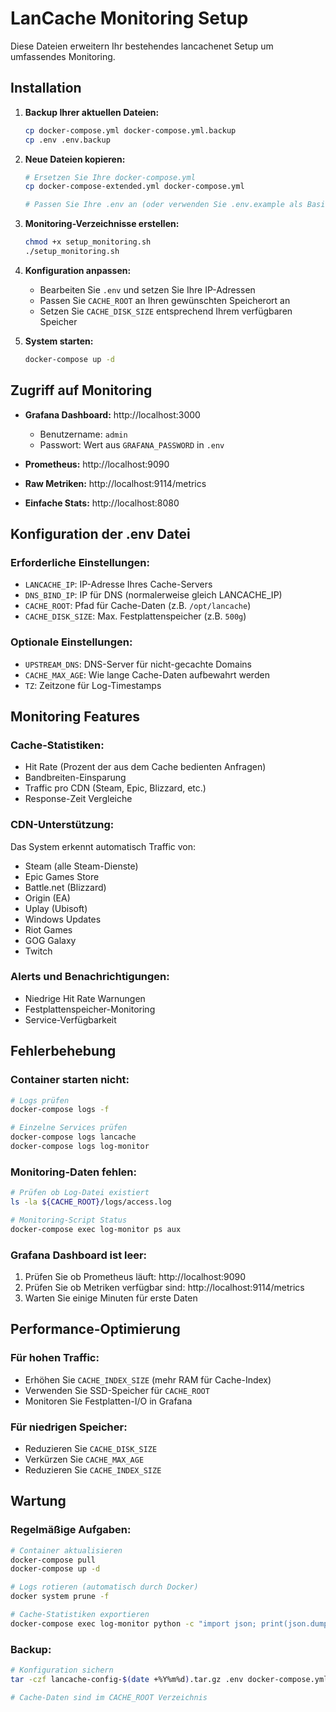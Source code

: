 # LanCache Monitoring Setup

Diese Dateien erweitern Ihr bestehendes lancachenet Setup um umfassendes Monitoring.

## Installation

1. **Backup Ihrer aktuellen Dateien:**
   ```bash
   cp docker-compose.yml docker-compose.yml.backup
   cp .env .env.backup
   ```

2. **Neue Dateien kopieren:**
   ```bash
   # Ersetzen Sie Ihre docker-compose.yml
   cp docker-compose-extended.yml docker-compose.yml
   
   # Passen Sie Ihre .env an (oder verwenden Sie .env.example als Basis)
   ```

3. **Monitoring-Verzeichnisse erstellen:**
   ```bash
   chmod +x setup_monitoring.sh
   ./setup_monitoring.sh
   ```

4. **Konfiguration anpassen:**
   - Bearbeiten Sie `.env` und setzen Sie Ihre IP-Adressen
   - Passen Sie `CACHE_ROOT` an Ihren gewünschten Speicherort an
   - Setzen Sie `CACHE_DISK_SIZE` entsprechend Ihrem verfügbaren Speicher

5. **System starten:**
   ```bash
   docker-compose up -d
   ```

## Zugriff auf Monitoring

- **Grafana Dashboard:** http://localhost:3000
  - Benutzername: `admin`
  - Passwort: Wert aus `GRAFANA_PASSWORD` in `.env`

- **Prometheus:** http://localhost:9090

- **Raw Metriken:** http://localhost:9114/metrics

- **Einfache Stats:** http://localhost:8080

## Konfiguration der .env Datei

### Erforderliche Einstellungen:
- `LANCACHE_IP`: IP-Adresse Ihres Cache-Servers
- `DNS_BIND_IP`: IP für DNS (normalerweise gleich LANCACHE_IP)
- `CACHE_ROOT`: Pfad für Cache-Daten (z.B. `/opt/lancache`)
- `CACHE_DISK_SIZE`: Max. Festplattenspeicher (z.B. `500g`)

### Optionale Einstellungen:
- `UPSTREAM_DNS`: DNS-Server für nicht-gecachte Domains
- `CACHE_MAX_AGE`: Wie lange Cache-Daten aufbewahrt werden
- `TZ`: Zeitzone für Log-Timestamps

## Monitoring Features

### Cache-Statistiken:
- Hit Rate (Prozent der aus dem Cache bedienten Anfragen)
- Bandbreiten-Einsparung
- Traffic pro CDN (Steam, Epic, Blizzard, etc.)
- Response-Zeit Vergleiche

### CDN-Unterstützung:
Das System erkennt automatisch Traffic von:
- Steam (alle Steam-Dienste)
- Epic Games Store
- Battle.net (Blizzard)
- Origin (EA)
- Uplay (Ubisoft)
- Windows Updates
- Riot Games
- GOG Galaxy
- Twitch

### Alerts und Benachrichtigungen:
- Niedrige Hit Rate Warnungen
- Festplattenspeicher-Monitoring
- Service-Verfügbarkeit

## Fehlerbehebung

### Container starten nicht:
```bash
# Logs prüfen
docker-compose logs -f

# Einzelne Services prüfen
docker-compose logs lancache
docker-compose logs log-monitor
```

### Monitoring-Daten fehlen:
```bash
# Prüfen ob Log-Datei existiert
ls -la ${CACHE_ROOT}/logs/access.log

# Monitoring-Script Status
docker-compose exec log-monitor ps aux
```

### Grafana Dashboard ist leer:
1. Prüfen Sie ob Prometheus läuft: http://localhost:9090
2. Prüfen Sie ob Metriken verfügbar sind: http://localhost:9114/metrics
3. Warten Sie einige Minuten für erste Daten

## Performance-Optimierung

### Für hohen Traffic:
- Erhöhen Sie `CACHE_INDEX_SIZE` (mehr RAM für Cache-Index)
- Verwenden Sie SSD-Speicher für `CACHE_ROOT`
- Monitoren Sie Festplatten-I/O in Grafana

### Für niedrigen Speicher:
- Reduzieren Sie `CACHE_DISK_SIZE`
- Verkürzen Sie `CACHE_MAX_AGE`
- Reduzieren Sie `CACHE_INDEX_SIZE`

## Wartung

### Regelmäßige Aufgaben:
```bash
# Container aktualisieren
docker-compose pull
docker-compose up -d

# Logs rotieren (automatisch durch Docker)
docker system prune -f

# Cache-Statistiken exportieren
docker-compose exec log-monitor python -c "import json; print(json.dumps(metrics.metrics, indent=2))"
```

### Backup:
```bash
# Konfiguration sichern
tar -czf lancache-config-$(date +%Y%m%d).tar.gz .env docker-compose.yml monitoring/

# Cache-Daten sind im CACHE_ROOT Verzeichnis
```

